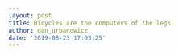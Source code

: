 ```yaml
---
layout: post
title: Bicycles are the computers of the legs
author: dan_urbanowicz
date: '2019-08-23 17:03:25'
---
```


